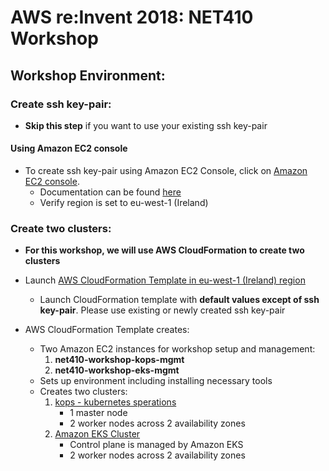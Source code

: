 # AWS re:Invent 2018: NET410 Workshop

## Workshop Environment:

### Create ssh key-pair:

- **Skip this step** if you want to use your existing ssh key-pair

#### Using Amazon EC2 console

- To create ssh key-pair using Amazon EC2 Console, click on [Amazon EC2 console](https://eu-west-1.console.aws.amazon.com/ec2/).
  - Documentation can be found [here](https://docs.aws.amazon.com/AWSEC2/latest/UserGuide/ec2-key-pairs.html#having-ec2-create-your-key-pair)
  - Verify region is set to eu-west-1 (Ireland)

### Create two clusters:

- **For this workshop, we will use AWS CloudFormation to create two clusters**
- Launch [AWS CloudFormation Template in eu-west-1 (Ireland) region](https://console.aws.amazon.com/cloudformation/home?region=eu-west-1#/stacks/create?templateURL=https://s3-eu-west-1.amazonaws.com/net410-workshop-eu-west-1/net410-workshop-setup.json)
  - Launch CloudFormation template with **default values except of ssh key-pair**. Please use existing or newly created ssh key-pair

- AWS CloudFormation Template creates:
  - Two Amazon EC2 instances for workshop setup and management:
    1. **net410-workshop-kops-mgmt**
    2. **net410-workshop-eks-mgmt**
  - Sets up environment including installing necessary tools
  - Creates two clusters:
    1. [kops - kubernetes sperations](https://github.com/kubernetes/kops/blob/master/README.md)
        - 1 master node
        - 2 worker nodes across 2 availability zones
    2. [Amazon EKS Cluster](https://aws.amazon.com/eks/)
        - Control plane is managed by Amazon EKS
        - 2 worker nodes across 2 availability zones
